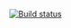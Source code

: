 [![Build status](https://ci.appveyor.com/api/projects/status/9ewbpc20jaj7a348?svg=true)](https://ci.appveyor.com/project/GrishaPetrosyan1999/delivery)
